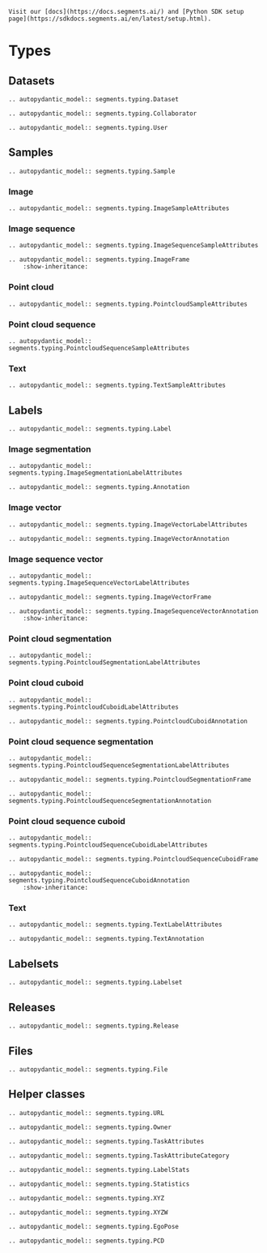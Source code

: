 ```{seealso}
Visit our [docs](https://docs.segments.ai/) and [Python SDK setup page](https://sdkdocs.segments.ai/en/latest/setup.html).
```

# Types

## Datasets

```{eval-rst}
.. autopydantic_model:: segments.typing.Dataset
```

```{eval-rst}
.. autopydantic_model:: segments.typing.Collaborator
```

```{eval-rst}
.. autopydantic_model:: segments.typing.User
```

## Samples

```{eval-rst}
.. autopydantic_model:: segments.typing.Sample
```

### Image

```{eval-rst}
.. autopydantic_model:: segments.typing.ImageSampleAttributes
```

### Image sequence

```{eval-rst}
.. autopydantic_model:: segments.typing.ImageSequenceSampleAttributes
```

```{eval-rst}
.. autopydantic_model:: segments.typing.ImageFrame
    :show-inheritance:
```

### Point cloud

```{eval-rst}
.. autopydantic_model:: segments.typing.PointcloudSampleAttributes
```

### Point cloud sequence

```{eval-rst}
.. autopydantic_model:: segments.typing.PointcloudSequenceSampleAttributes
```

### Text

```{eval-rst}
.. autopydantic_model:: segments.typing.TextSampleAttributes
```

## Labels

```{eval-rst}
.. autopydantic_model:: segments.typing.Label
```

### Image segmentation

```{eval-rst}
.. autopydantic_model:: segments.typing.ImageSegmentationLabelAttributes
```

```{eval-rst}
.. autopydantic_model:: segments.typing.Annotation
```

### Image vector

```{eval-rst}
.. autopydantic_model:: segments.typing.ImageVectorLabelAttributes
```

```{eval-rst}
.. autopydantic_model:: segments.typing.ImageVectorAnnotation
```

### Image sequence vector

```{eval-rst}
.. autopydantic_model:: segments.typing.ImageSequenceVectorLabelAttributes
```

```{eval-rst}
.. autopydantic_model:: segments.typing.ImageVectorFrame
```

```{eval-rst}
.. autopydantic_model:: segments.typing.ImageSequenceVectorAnnotation
    :show-inheritance:
```

### Point cloud segmentation

```{eval-rst}
.. autopydantic_model:: segments.typing.PointcloudSegmentationLabelAttributes
```

### Point cloud cuboid

```{eval-rst}
.. autopydantic_model:: segments.typing.PointcloudCuboidLabelAttributes
```

```{eval-rst}
.. autopydantic_model:: segments.typing.PointcloudCuboidAnnotation
```

### Point cloud sequence segmentation

```{eval-rst}
.. autopydantic_model:: segments.typing.PointcloudSequenceSegmentationLabelAttributes
```

```{eval-rst}
.. autopydantic_model:: segments.typing.PointcloudSegmentationFrame
```

```{eval-rst}
.. autopydantic_model:: segments.typing.PointcloudSequenceSegmentationAnnotation
```

### Point cloud sequence cuboid

```{eval-rst}
.. autopydantic_model:: segments.typing.PointcloudSequenceCuboidLabelAttributes
```

```{eval-rst}
.. autopydantic_model:: segments.typing.PointcloudSequenceCuboidFrame
```

```{eval-rst}
.. autopydantic_model:: segments.typing.PointcloudSequenceCuboidAnnotation
    :show-inheritance:
```

### Text

```{eval-rst}
.. autopydantic_model:: segments.typing.TextLabelAttributes
```

```{eval-rst}
.. autopydantic_model:: segments.typing.TextAnnotation
```

## Labelsets

```{eval-rst}
.. autopydantic_model:: segments.typing.Labelset
```

## Releases

```{eval-rst}
.. autopydantic_model:: segments.typing.Release
```

## Files

```{eval-rst}
.. autopydantic_model:: segments.typing.File
```

## Helper classes

```{eval-rst}
.. autopydantic_model:: segments.typing.URL
```

```{eval-rst}
.. autopydantic_model:: segments.typing.Owner
```

```{eval-rst}
.. autopydantic_model:: segments.typing.TaskAttributes
```

```{eval-rst}
.. autopydantic_model:: segments.typing.TaskAttributeCategory
```

```{eval-rst}
.. autopydantic_model:: segments.typing.LabelStats
```

```{eval-rst}
.. autopydantic_model:: segments.typing.Statistics
```

```{eval-rst}
.. autopydantic_model:: segments.typing.XYZ
```

```{eval-rst}
.. autopydantic_model:: segments.typing.XYZW
```

```{eval-rst}
.. autopydantic_model:: segments.typing.EgoPose
```

```{eval-rst}
.. autopydantic_model:: segments.typing.PCD
```
